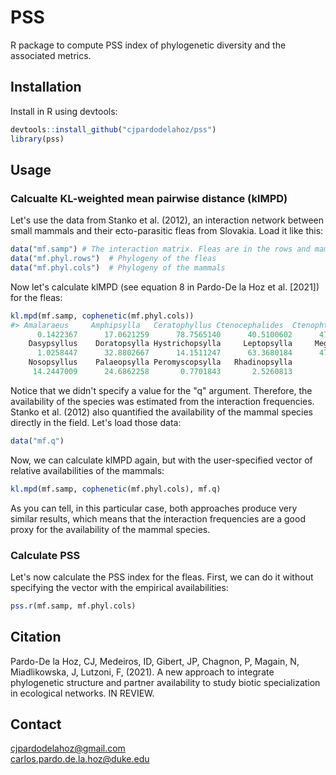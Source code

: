 # PSS
R package to compute PSS index of phylogenetic diversity and the associated metrics.

## Installation
Install in R using devtools:

```R
devtools::install_github("cjpardodelahoz/pss")
library(pss)
```

## Usage

### Calcualte KL-weighted mean pairwise distance (klMPD)

Let's use the data from Stanko et al. (2012), an interaction network between small mammals and their ecto-parasitic fleas from Slovakia. Load it like this:

```R
data("mf.samp") # The interaction matrix. Fleas are in the rows and mammals in the columns
data("mf.phyl.rows")  # Phylogeny of the fleas
data("mf.phyl.cols")  # Phylogeny of the mammals
```

Now let's calculate klMPD (see equation 8 in Pardo-De la Hoz et al. [2021]) for the fleas:

```R
kl.mpd(mf.samp, cophenetic(mf.phyl.cols))
#> Amalaraeus     Amphipsylla   Ceratophyllus Ctenocephalides  Ctenophthalmus 
      0.1422367      17.0621259      78.7565140      40.5100602      47.8661571 
    Dasypsyllus    Doratopsylla Hystrichopsylla     Leptopsylla     Megabothris 
      1.0258447      32.8802667      14.1511247      63.3680184      47.7557453 
    Nosopsyllus    Palaeopsylla Peromyscopsylla   Rhadinopsylla 
     14.2447009      24.6862258       0.7701843       2.5260813
```

Notice that we didn't specify a value for the "q" argument. Therefore, the availability of the species was estimated from the interaction frequencies. Stanko et al. (2012) also quantified the availability of the mammal species directly in the field. Let's load those data:

```R
data("mf.q")
```

Now, we can calculate klMPD again, but with the user-specified vector of relative availabilities of the mammals:

```R
kl.mpd(mf.samp, cophenetic(mf.phyl.cols), mf.q)
````

As you can tell, in this particular case, both approaches produce very similar results, which means that the interaction frequencies are a good proxy for the availability of the mammal species.

### Calculate PSS

Let's now calculate the PSS index for the fleas. First, we can do it without specifying the vector with the empirical availabilities:

```R
pss.r(mf.samp, mf.phyl.cols)
```

## Citation
Pardo-De la Hoz, CJ, Medeiros, ID, Gibert, JP, Chagnon, P, Magain, N, Miadlikowska, J, Lutzoni, F, (2021). A new approach to integrate phylogenetic structure and partner availability to study biotic specialization in ecological networks. IN REVIEW.

## Contact
cjpardodelahoz@gmail.com\
carlos.pardo.de.la.hoz@duke.edu
